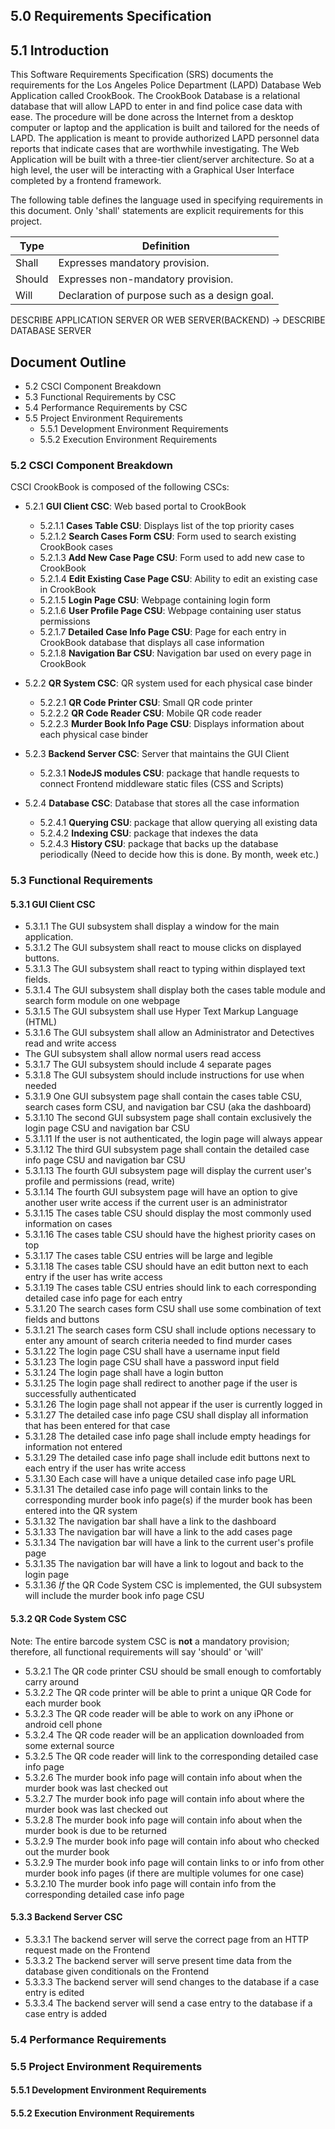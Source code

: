 ## 5.0	Requirements Specification

## 5.1	Introduction
This Software Requirements Specification (SRS) documents the requirements for the Los Angeles Police Department (LAPD) Database Web Application called
CrookBook. The CrookBook Database is a relational database that will allow LAPD
to enter in and find police case data with ease. The procedure will be done across the Internet from a desktop computer or laptop and the application is built and tailored for the needs of LAPD. The application is meant to provide authorized LAPD personnel data reports that indicate cases that are worthwhile investigating. The Web Application will be built with a three-tier client/server architecture. So at a high level, the user will be interacting with a Graphical User Interface completed by a frontend framework.

The following table defines the language used in specifying requirements in this document. Only 'shall' statements are explicit requirements for this project.

| Type   | Definition                                    |
|--------|-----------------------------------------------|
| Shall  | Expresses mandatory provision.                |
| Should | Expresses non-mandatory provision.            |
| Will   | Declaration of purpose such as a design goal. |

DESCRIBE APPLICATION SERVER OR WEB SERVER(BACKEND) -> DESCRIBE DATABASE SERVER

## Document Outline
- 5.2	CSCI Component Breakdown
- 5.3	Functional Requirements by CSC
- 5.4	Performance Requirements by CSC
- 5.5	Project Environment Requirements
	- 5.5.1	Development Environment Requirements
	- 5.5.2	Execution Environment Requirements

### 5.2 	CSCI Component Breakdown
CSCI CrookBook is composed of the following CSCs:

- 5.2.1	**GUI Client CSC**:  Web based portal to CrookBook
  - 5.2.1.1	**Cases Table CSU**: Displays list of the top priority cases
  - 5.2.1.2	**Search Cases Form CSU**: Form used to search existing CrookBook cases
  - 5.2.1.3	**Add New Case Page CSU**: Form used to add new case to CrookBook
  - 5.2.1.4 **Edit Existing Case Page CSU**: Ability to edit an existing case in CrookBook
  - 5.2.1.5	**Login Page CSU**: Webpage containing login form
  - 5.2.1.6 **User Profile Page CSU**: Webpage containing user status permissions
  - 5.2.1.7	**Detailed Case Info Page CSU**: Page for each entry in CrookBook database that displays all case information
  - 5.2.1.8	**Navigation Bar CSU**: Navigation bar used on every page in CrookBook

- 5.2.2 **QR System CSC**: QR system used for each physical case binder
  - 5.2.2.1	**QR Code Printer CSU**: Small QR code printer
  - 5.2.2.2	**QR Code Reader CSU**: Mobile QR code reader
  - 5.2.2.3	**Murder Book Info Page CSU**: Displays information about each physical case binder

- 5.2.3 **Backend Server CSC**: Server that maintains the GUI Client
  - 5.2.3.1 **NodeJS modules CSU**: package that handle requests to connect Frontend middleware static files (CSS and Scripts)

- 5.2.4 **Database CSC**: Database that stores all the case information
	- 5.2.4.1 **Querying CSU**: package that allow querying all existing data
	- 5.2.4.2 **Indexing CSU**: package that indexes the data
	- 5.2.4.3 **History CSU**: package that backs up the database periodically (Need to decide how this is done. By month, week etc.)

### 5.3	Functional Requirements
#### 5.3.1	GUI Client CSC
- 5.3.1.1 The GUI subsystem shall display a window for the main application.
- 5.3.1.2 The GUI subsystem shall react to mouse clicks on displayed buttons.
- 5.3.1.3 The GUI subsystem shall react to typing within displayed text fields.
- 5.3.1.4 The GUI subsystem shall display both the cases table module and search form module on one webpage
- 5.3.1.5 The GUI subsystem shall use Hyper Text Markup Language (HTML)
- 5.3.1.6 The GUI subsystem shall allow an Administrator and Detectives read and write access
- The GUI subsystem shall allow normal users read access
- 5.3.1.7 The GUI subsystem should include 4 separate pages
- 5.3.1.8 The GUI subsystem should include instructions for use when needed
- 5.3.1.9 One GUI subsystem page shall contain the cases table CSU, search cases form CSU, and navigation bar CSU (aka the dashboard)
- 5.3.1.10 The second GUI subsystem page shall contain exclusively the login page CSU and navigation bar CSU
- 5.3.1.11 If the user is not authenticated, the login page will always appear
- 5.3.1.12 The third GUI subsystem page shall contain the detailed case info page CSU and navigation bar CSU
- 5.3.1.13 The fourth GUI subsystem page will display the current user's profile and permissions (read, write)
- 5.3.1.14 The fourth GUI subsystem page will have an option to give another user write access if the current user is an administrator
- 5.3.1.15 The cases table CSU should display the most commonly used information on cases
- 5.3.1.16 The cases table CSU should have the highest priority cases on top
- 5.3.1.17 The cases table CSU entries will be large and legible
- 5.3.1.18 The cases table CSU should have an edit button next to each entry if the user has write access
- 5.3.1.19 The cases table CSU entries should link to each corresponding detailed case info page for each entry
- 5.3.1.20 The search cases form CSU shall use some combination of text fields and buttons
- 5.3.1.21 The search cases form CSU shall include options necessary to enter any amount of search criteria needed to find murder cases
- 5.3.1.22 The login page CSU shall have a username input field
- 5.3.1.23 The login page CSU shall have a password input field
- 5.3.1.24 The login page shall have a login button
- 5.3.1.25 The login page shall redirect to another page if the user is successfully authenticated
- 5.3.1.26 The login page shall not appear if the user is currently logged in
- 5.3.1.27 The detailed case info page CSU shall display all information that has been entered for that case
- 5.3.1.28 The detailed case info page shall include empty headings for information not entered
- 5.3.1.29 The detailed case info page shall include edit buttons next to each entry if the user has write access
- 5.3.1.30 Each case will have a unique detailed case info page URL
- 5.3.1.31 The detailed case info page will contain links to the corresponding murder book info page(s) if the murder book has been entered into the QR system
- 5.3.1.32 The navigation bar shall have a link to the dashboard
- 5.3.1.33 The navigation bar will have a link to the add cases page
- 5.3.1.34 The navigation bar will have a link to the current user's profile page
- 5.3.1.35 The navigation bar will have a link to logout and back to the login page
- 5.3.1.36 *If* the QR Code System CSC is implemented, the GUI subsystem will include the murder book info page CSU

#### 5.3.2	QR Code System CSC
Note: The entire barcode system CSC is **not** a mandatory provision; therefore, all functional requirements will say 'should' or 'will'

- 5.3.2.1 The QR code printer CSU should be small enough to comfortably carry around
- 5.3.2.2 The QR code printer will be able to print a unique QR Code for each murder book
- 5.3.2.3 The QR code reader will be able to work on any iPhone or android cell phone
- 5.3.2.4 The QR code reader will be an application downloaded from some external source
- 5.3.2.5 The QR code reader will link to the corresponding detailed case info page
- 5.3.2.6 The murder book info page will contain info about when the murder book was last checked out
- 5.3.2.7 The murder book info page will contain info about where the murder book was last checked out
- 5.3.2.8 The murder book info page will contain info about when the murder book is due to be returned
- 5.3.2.9 The murder book info page will contain info about who checked out the murder book
- 5.3.2.9 The murder book info page will contain links to or info from other murder book info pages (if there are multiple volumes for one case)
- 5.3.2.10 The murder book info page will contain info from the corresponding detailed case info page

#### 5.3.3 Backend Server CSC
- 5.3.3.1 The backend server will serve the correct page from an HTTP request made on the Frontend
- 5.3.3.2 The backend server will serve present time data from the database given conditionals on the Frontend
- 5.3.3.3 The backend server will send changes to the database if a case entry is edited
- 5.3.3.4 The backend server will send a case entry to the database if a case entry is added

### 5.4	Performance Requirements

### 5.5	Project Environment Requirements

#### 5.5.1	Development Environment Requirements

#### 5.5.2	Execution Environment Requirements
